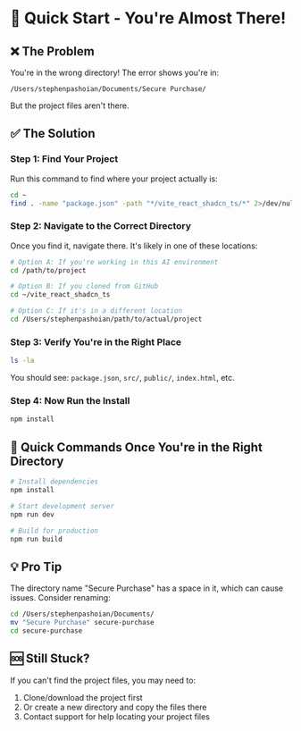 # 🚀 Quick Start - You're Almost There!

## ❌ The Problem
You're in the wrong directory! The error shows you're in:
```
/Users/stephenpashoian/Documents/Secure Purchase/
```

But the project files aren't there.

## ✅ The Solution

### Step 1: Find Your Project
Run this command to find where your project actually is:
```bash
cd ~
find . -name "package.json" -path "*/vite_react_shadcn_ts/*" 2>/dev/null
```

### Step 2: Navigate to the Correct Directory
Once you find it, navigate there. It's likely in one of these locations:
```bash
# Option A: If you're working in this AI environment
cd /path/to/project

# Option B: If you cloned from GitHub
cd ~/vite_react_shadcn_ts

# Option C: If it's in a different location
cd /Users/stephenpashoian/path/to/actual/project
```

### Step 3: Verify You're in the Right Place
```bash
ls -la
```
You should see: `package.json`, `src/`, `public/`, `index.html`, etc.

### Step 4: Now Run the Install
```bash
npm install
```

## 🎯 Quick Commands Once You're in the Right Directory

```bash
# Install dependencies
npm install

# Start development server
npm run dev

# Build for production
npm run build
```

## 💡 Pro Tip
The directory name "Secure Purchase" has a space in it, which can cause issues. Consider renaming:
```bash
cd /Users/stephenpashoian/Documents/
mv "Secure Purchase" secure-purchase
cd secure-purchase
```

## 🆘 Still Stuck?
If you can't find the project files, you may need to:
1. Clone/download the project first
2. Or create a new directory and copy the files there
3. Contact support for help locating your project files
